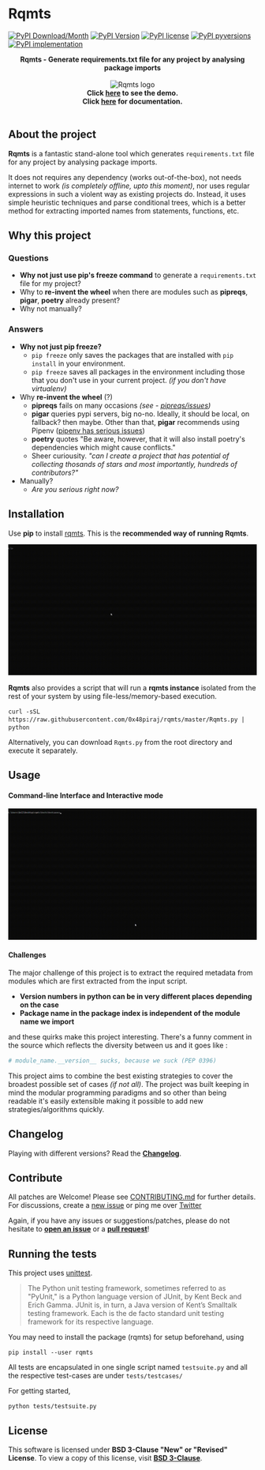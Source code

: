 # Rqmts

[![PyPI Download/Month](https://img.shields.io/pypi/dm/rqmts.svg)](https://pypi.python.org/pypi/rqmts/)
[![PyPI Version](https://img.shields.io/pypi/v/rqmts.svg)](https://pypi.python.org/pypi/rqmts/)
[![PyPI license](https://img.shields.io/pypi/l/rqmts.svg)](https://pypi.python.org/pypi/rqmts/)
[![PyPI pyversions](https://img.shields.io/pypi/pyversions/rqmts.svg)](https://pypi.python.org/pypi/rqmts/)
[![PyPI implementation](https://img.shields.io/pypi/implementation/rqmts.svg)](https://pypi.python.org/pypi/rqmts/)

<p align="center">
<b>Rqmts - Generate requirements.txt file for any project by analysing package imports</b><br><br>
    <img alt="Rqmts logo" src="https://i.imgur.com/czbQOUj.png" width="400"><br>
<b>Click <a href="#Usage">here</a> to see the demo.<br>
  Click <a href="https://github.com/0x48piraj/rqmts/wiki">here</a> for documentation.<br><br></b>
</p>

## About the project

**Rqmts** is a fantastic stand-alone tool which generates `requirements.txt` file for any project by analysing package imports.

It does not requires any dependency (works out-of-the-box), not needs internet to work _(is completely offline, upto this moment)_, nor uses regular expressions in such a violent way as existing projects do. Instead, it uses simple heuristic techniques and parse conditional trees, which is a better method for extracting imported names from statements, functions, etc.

## Why this project

### Questions

- **Why not just use pip's freeze command** to generate a `requirements.txt` file for my project?
- Why to **re-invent the wheel** when there are modules such as **pipreqs**, **pigar**, **poetry** already present?
- Why not manually?

### Answers

* **Why not just pip freeze?**
   * ``pip freeze`` only saves the packages that are installed with ``pip install`` in your environment. 
   * ``pip freeze`` saves all packages in the environment including those that you don't use in your current project. _(if you don't have virtualenv)_
* Why **re-invent the wheel** (?)
   * **pipreqs** fails on many occasions _(see - [pipreqs/issues](https://github.com/bndr/pipreqs/issues))_
   * **pigar** queries pypi servers, big no-no. Ideally, it should be local, on fallback? then maybe. Other than that, **pigar** recommends using Pipenv ([pipenv has serious issues](https://news.ycombinator.com/item?id=18612590))
   * **poetry** quotes "Be aware, however, that it will also install poetry's dependencies which might cause conflicts."
   * Sheer curiousity. _"can I create a project that has potential of collecting thosands of stars and most importantly, hundreds of contributors?"_
* Manually?
   * _Are you serious right now?_

## Installation


Use **pip** to install [rqmts](https://pypi.org/project/rqmts/). This is the **recommended way of running Rqmts**.

![Installation Guide](https://github.com/0x48piraj/rqmts/raw/master/static/installation-guide.gif)

**Rqmts** also provides a script that will run a **rqmts instance** isolated from the rest of your system by using file-less/memory-based execution.

```
curl -sSL https://raw.githubusercontent.com/0x48piraj/rqmts/master/Rqmts.py | python
```

Alternatively, you can download `Rqmts.py` from the root directory and execute it separately.

## Usage

#### Command-line Interface and Interactive mode

![Usage Demo](https://github.com/0x48piraj/rqmts/raw/master/static/usage-demo.gif)

#### Challenges

The major challenge of this project is to extract the required metadata from modules which are first extracted from the input script.

- **Version numbers in python can be in very different places depending on the case**
- **Package name in the package index is independent of the module name we import**

and these quirks make this project interesting. There's a funny comment in the source which reflects the diversity between us and it goes like :

```py
# module_name.__version__ sucks, because we suck (PEP 0396)
```

This project aims to combine the best existing strategies to cover the broadest possible set of cases _(if not all)_. The project was built keeping in mind the modular programming paradigms and so other than being readable it's easily extensible making it possible to add new strategies/algorithms quickly.

## Changelog

Playing with different versions? Read the **[Changelog](CHANGELOG.md)**.

## Contribute

All patches are Welcome! Please see [CONTRIBUTING.md](CONTRIBUTING.md) for further details. For discussions, create a [new issue](https://github.com/0x48piraj/rqmts/issues/new) or ping me over [Twitter](https://twitter.com/0x48piraj)

Again, if you have any issues or suggestions/patches, please do not hesitate to **[open an issue](https://github.com/0x48piraj/rqmts/issues/new)** or a **[pull request](https://github.com/0x48piraj/rqmts/pulls)**!

## Running the tests

This project uses [unittest](https://docs.python.org/2/library/unittest.html).

> The Python unit testing framework, sometimes referred to as "PyUnit," is a Python language version of JUnit, by Kent Beck and Erich Gamma. JUnit is, in turn, a Java version of Kent’s Smalltalk testing framework. Each is the de facto standard unit testing framework for its respective language.

You may need to install the package (rqmts) for setup beforehand, using

```
pip install --user rqmts
```

All tests are encapsulated in one single script named `testsuite.py` and all the respective test-cases are under `tests/testcases/`

For getting started,

```
python tests/testsuite.py
```

## License

This software is licensed under **BSD 3-Clause "New" or "Revised" License**. To view a copy of this license, visit **[BSD 3-Clause](LICENSE)**.